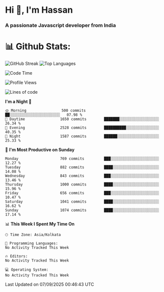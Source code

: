 # Hi 👋, I'm Hassan
### A passionate Javascript developer from India


# 📊 Github Stats:
![GitHub Streak](https://github-readme-streak-stats.herokuapp.com/?user=codeblooded47&theme=dracula&hide_border=false)
![Top Languages](https://github-readme-stats.vercel.app/api/top-langs/?username=codeblooded47&layout=compact&theme=dracula)



<!--START_SECTION:waka-->
![Code Time](http://img.shields.io/badge/Code%20Time-883%20hrs%201%20min-blue)

![Profile Views](http://img.shields.io/badge/Profile%20Views-0-blue)

![Lines of code](https://img.shields.io/badge/From%20Hello%20World%20I%27ve%20Written-24.3%20million%20lines%20of%20code-blue)

**I'm a Night 🦉** 

```text
🌞 Morning                500 commits         ██░░░░░░░░░░░░░░░░░░░░░░░   07.98 % 
🌆 Daytime                1650 commits        ███████░░░░░░░░░░░░░░░░░░   26.34 % 
🌃 Evening                2528 commits        ██████████░░░░░░░░░░░░░░░   40.35 % 
🌙 Night                  1587 commits        ██████░░░░░░░░░░░░░░░░░░░   25.33 % 
```
📅 **I'm Most Productive on Sunday** 

```text
Monday                   769 commits         ███░░░░░░░░░░░░░░░░░░░░░░   12.27 % 
Tuesday                  882 commits         ████░░░░░░░░░░░░░░░░░░░░░   14.08 % 
Wednesday                843 commits         ███░░░░░░░░░░░░░░░░░░░░░░   13.46 % 
Thursday                 1000 commits        ████░░░░░░░░░░░░░░░░░░░░░   15.96 % 
Friday                   656 commits         ███░░░░░░░░░░░░░░░░░░░░░░   10.47 % 
Saturday                 1041 commits        ████░░░░░░░░░░░░░░░░░░░░░   16.62 % 
Sunday                   1074 commits        ████░░░░░░░░░░░░░░░░░░░░░   17.14 % 
```


📊 **This Week I Spent My Time On** 

```text
🕑︎ Time Zone: Asia/Kolkata

💬 Programming Languages: 
No Activity Tracked This Week

🔥 Editors: 
No Activity Tracked This Week

💻 Operating System: 
No Activity Tracked This Week
```


 Last Updated on 07/09/2025 00:46:43 UTC
<!--END_SECTION:waka-->


